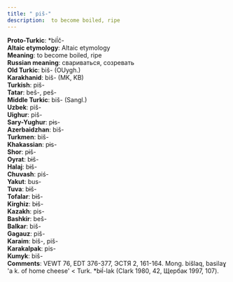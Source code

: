 ```yaml
---
title: " piš-"
description:  to become boiled, ripe
---
```


<strong>Proto-Turkic</strong>:  *biĺč-<br>
<strong>Altaic etymology</strong>:  Altaic etymology<br>
<strong>Meaning</strong>:  to become boiled, ripe<br>
<strong>Russian meaning</strong>:  свариваться, созревать<br>
<strong>Old Turkic</strong>:  biš- (OUygh.)<br>
<strong>Karakhanid</strong>:  biš- (MK, KB)<br>
<strong>Turkish</strong>:  piš-<br>
<strong>Tatar</strong>:  beš-, peš-<br>
<strong>Middle Turkic</strong>:  biš- (Sangl.)<br>
<strong>Uzbek</strong>:  piš-<br>
<strong>Uighur</strong>:  piš-<br>
<strong>Sary-Yughur</strong>:  pɨs-<br>
<strong>Azerbaidzhan</strong>:  biš-<br>
<strong>Turkmen</strong>:  biš-<br>
<strong>Khakassian</strong>:  pɨs-<br>
<strong>Shor</strong>:  pɨš-<br>
<strong>Oyrat</strong>:  bɨš-<br>
<strong>Halaj</strong>:  bɨš-<br>
<strong>Chuvash</strong>:  piś-<br>
<strong>Yakut</strong>:  bus-<br>
<strong>Tuva</strong>:  bɨš-<br>
<strong>Tofalar</strong>:  bɨš-<br>
<strong>Kirghiz</strong>:  bɨš-<br>
<strong>Kazakh</strong>:  pis-<br>
<strong>Bashkir</strong>:  beš-<br>
<strong>Balkar</strong>:  biš-<br>
<strong>Gagauz</strong>:  piš-<br>
<strong>Karaim</strong>:  biš-, piš-<br>
<strong>Karakalpak</strong>:  pis-<br>
<strong>Kumyk</strong>:  biš-<br>
<strong>Comments</strong>:  VEWT 76, EDT 376-377, ЭСТЯ 2, 161-164. Mong. bišlaq, basilaɣ 'a k. of home cheese' < Turk. *bɨĺ-lak (Clark 1980, 42, Щербак 1997, 107).<br>


